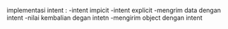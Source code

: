 implementasi intent : 
-intent impicit 
-intent explicit 
-mengrim data dengan intent
-nilai kembalian degan intetn
-mengirim object dengan intent
